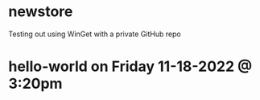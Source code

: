 # newstore
Testing out using WinGet with a private GitHub repo

# hello-world on Friday 11-18-2022 @ 3:20pm 
